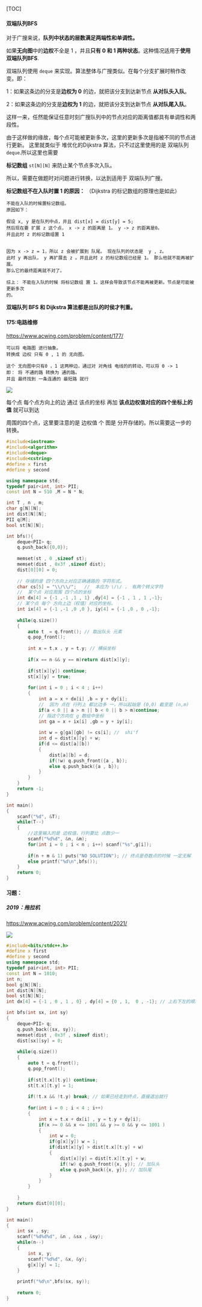 [TOC]

#### 双端队列BFS

对于广搜来说，**队列中状态的层数满足两端性和单调性。**

如果**无向图**中的**边权**不全是 $1$ ，并且**只有 $0$ 和 $1$ 两种状态**。这种情况适用于**使用双端队列BFS**.

双端队列使用 `deque` 来实现。算法整体与广搜类似。在每个分支扩展时稍作改变。即：

1：如果这条边的分支是**边权为 $0$** 的边，就把该分支到达新节点 **从对队头入队**。

2：如果这条边的分支是**边权为 $1$** 的边，就把该分支到达新节点 **从对队尾入队**。

这样一来，任然能保证任意时刻广搜队列中的节点对应的距离值都具有单调性和两段性。

由于这样做的缘故，每个点可能被更新多次，这里的更新多次是指被不同的节点进行更新。                          这里就类似于 堆优化的Dijkstra 算法，只不过这里使用的是  双端队列 `deque`.所以这里也需要

**标记数组** `st[N][N]` 来防止某个节点多次入队。  



所以，需要在做题时对问题进行转换，以达到适用于 双端队列广搜。

**标记数组不在入队时置 1 的原因：** （Dijkstra 的标记数组的原理也是如此）

```
不能在入队的时候置标记数组。
原因如下：

假设 x, y 是在队列中点，并且 dist[x] = dist[y] = 5;
然后现在要 扩展 z 这个点， x -> z 的距离是 1。 y -> z 的距离是0。
并且此时 z 的标记数组置 1


因为 x -> z = 1，所以 z 会被扩展到 队尾。 现在队列的状态是  y , z。
此时 y 再出队， y 再扩展去 z 。并且此时 z 的标记数组已经是 1。 那么他就不能再被扩展。
那么它的最终距离就不对了。

综上： 不能在入队的时候 将标记数组 置 1。这样会导致该节点不能再被更新。节点是可能被更新多次
的。
```

**双端队列 BFS 和 Dijkstra 算法都是出队的时侯才判重。**



#### 175:电路维修

https://www.acwing.com/problem/content/177/

```
可以将 电路图 进行抽象。
转换成 边权 只有 0 , 1 的 无向图。

这个 无向图中只有0 ，1 这两种边，通过对 对角线 电线的的转动，可以将 0 -> 1 
即： 将 不通的路 转换为 通的路。
并且 最终找到 一条连通的 最短路 就行
```

![](image/dequeBFS.png)

每个点 每个点方向上的边  通过   该点的坐标 再加 **该点边权值对应的四个坐标上的值** 就可以到达

周围的四个点，这里要注意的是  边权值 个 图是 分开存储的。所以需要这一步的转换。

```c++
#include<iostream>
#include<algorithm>
#include<deque>
#include<cstring>
#define x first
#define y second

using namespace std;
typedef pair<int, int> PII;
const int N = 510 ,M = N * N;

int T , n , m;
char g[N][N];
int dist[N][N];
PII q[M];
bool st[N][N];

int bfs(){
    deque<PII> q;
    q.push_back({0,0});
    
    memset(st , 0 ,sizeof st);
    memset(dist , 0x3f ,sizeof dist);
    dist[0][0] = 0;
    
    // 存储的是 四个方向上对应正确通路的 字符形式。 
    char cs[5] = "\\/\\/";   //  本应为 \/\/ ， 有两个转义字符  
    //  某个点 对应周围 四个点的坐标
    int dx[4] = {-1 ,-1 ,1 , 1} ,dy[4] = {-1 , 1 , 1 ,-1};
    // 某个点 每个 方向上边（权值）对应的坐标。 
    int ix[4] = {-1 ,-1 ,0 ,0 }, iy[4] = {-1 ,0 , 0 ,-1};
    
    while(q.size())
    {
        auto t  = q.front(); // 取出队头 元素
        q.pop_front(); 
        
        int x = t.x , y = t.y; // 横纵坐标
        
        if(x == n && y == m)return dist[x][y];
        
        if(st[x][y]) continue;
        st[x][y] = true;
        
        for(int i = 0 ; i < 4 ; i++)
        {
            int a = x + dx[i] ,b = y + dy[i];
            //  因为 点在 行列上 都比边多 一，所以起始是 (0,0) 截至是 (n,m)
            if(a < 0 || a > n || b < 0 || b > m)continue;
            // 指这个方向在 g 数组中坐标 
            int ga = x + ix[i] ,gb = y + iy[i];
            
            int w = g[ga][gb] != cs[i]; //  shi'f
            int d = dist[x][y] + w;
            if(d <= dist[a][b])
            {
                dist[a][b] = d;
                if(!w) q.push_front({a , b});
                else q.push_back({a , b});
            }
        }
    }
    return -1;
}

int main()
{
    scanf("%d", &T);
    while(T--)
    {
        //这里输入的是 边权值，行列要比 点数少一
        scanf("%d%d", &n, &m);
        for(int i = 0 ; i < n ; i++) scanf("%s",g[i]);
        
        if(n + m & 1) puts("NO SOLUTION"); // 终点是奇数点的时候 一定无解
        else printf("%d\n",bfs());
    }
    return 0;
}

```

#### 习题：

##### 2019：拖拉机

https://www.acwing.com/problem/content/2021/

![](image/acw_2019.png)

```c++
#include<bits/stdc++.h>
#define x first
#define y second
using namespace std;
typedef pair<int, int> PII;
const int N = 1010;
int n;
bool g[N][N];
int dist[N][N];
bool st[N][N];
int dx[4] = {-1 , 0 , 1 , 0} , dy[4] = {0 , 1,  0 , -1}; // 上右下左的顺序

int bfs(int sx, int sy)
{
    deque<PII> q;
    q.push_back({sx, sy});
    memset(dist , 0x3f , sizeof dist);
    dist[sx][sy] = 0;
    
    while(q.size())
    {
        auto t = q.front();
        q.pop_front();
        
        if(st[t.x][t.y]) continue;
        st[t.x][t.y] = 1;
        
        if(!t.x && !t.y) break; // 如果已经走到终点，直接退出就行
        
        for(int i = 0 ; i < 4 ; i++)
        {
            int x = t.x + dx[i] , y = t.y + dy[i];
            if(x >= 0 && x <= 1001 && y >= 0 && y <= 1001 )
            {
                int w = 0;
                if(g[x][y]) w = 1;
                if(dist[x][y] > dist[t.x][t.y] + w)
                {
                    dist[x][y] = dist[t.x][t.y] + w;
                    if(!w) q.push_front({x, y}); // 加队头
                    else q.push_back({x, y}); // 加队尾
                }
            }
        }
        
    }
    return dist[0][0];
}

int main()
{
    int sx , sy;
    scanf("%d%d%d", &n , &sx , &sy);
    while(n--)
    {
        int x, y;
        scanf("%d%d", &x, &y);
        g[x][y] = 1;
    }
    
    printf("%d\n",bfs(sx, sy));
    
    return 0;
}
```





















































